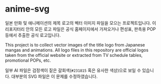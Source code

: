 # anime-svg
일본 만화 및 애니메이션의 제목 로고의 벡터 이미지 파일을 모으는 프로젝트입니다. 이 리포지터리 안의 모든 로고 파일은 공식 홈페이지에서 가져오거나 편성표, 판촉용 POP 등에서 추출한 공식 로고입니다.

This project is to collect vector images of the title logo from Japanese mangas and animations. All logo files in this repository are official logos taken from the official website or extracted from TV schedule tables, promotional POPs, etc.

일부 AI 파일은 검정색이 짙은 갈회색(`#231815` 혹은 유사한 색상)으로 보일 수 있습니다. 대부분의 SVG 파일은 이 문제를 수정하였습니다.
